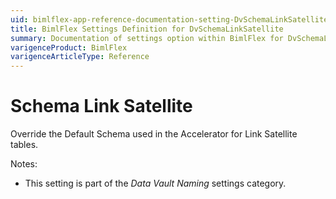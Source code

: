 ```yaml
---
uid: bimlflex-app-reference-documentation-setting-DvSchemaLinkSatellite
title: BimlFlex Settings Definition for DvSchemaLinkSatellite
summary: Documentation of settings option within BimlFlex for DvSchemaLinkSatellite
varigenceProduct: BimlFlex
varigenceArticleType: Reference
---
```


# Schema Link Satellite

Override the Default Schema used in the Accelerator for Link Satellite tables.

Notes:

* This setting is part of the *Data Vault Naming* settings category.

